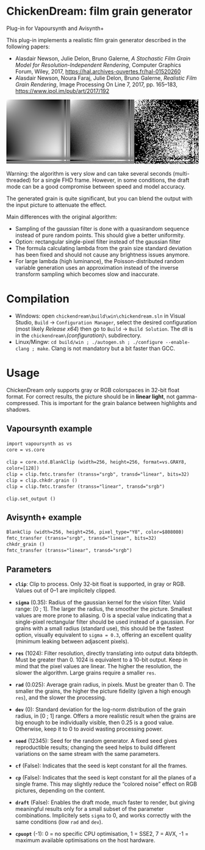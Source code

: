 ﻿ChickenDream: film grain generator
==================================

Plug-in for Vapoursynth and Avisynth+

This plug-in implements a realistic film grain generator described in the following papers:
* Alasdair Newson, Julie Delon, Bruno Galerne, *A Stochastic Film Grain Model for Resolution-Independent Rendering*, Computer Graphics Forum, Wiley, 2017, https://hal.archives-ouvertes.fr/hal-01520260
* Alasdair Newson, Noura Faraj, Julie Delon, Bruno Galerne, *Realistic Film Grain Rendering*, Image Processing On Line 7, 2017, pp. 165–183, https://www.ipol.im/pub/art/2017/192

![Example: original / with mild grain / with insanely huge grain](doc/grain.png "Example: original / with mild grain / with insanely huge grain")

Warning: the algorithm is very slow and can take several seconds (multi-threaded) for a single FHD frame. However, in some conditions, the draft mode can be a good compromise between speed and model accuracy.

The generated grain is quite significant, but you can blend the output with the input picture to attenuate the effect.

Main differences with the original algorithm:
* Sampling of the gaussian filter is done with a quasirandom sequence instead of pure random points. This should give a better uniformity.
* Option: rectangular single-pixel filter instead of the gaussian filter
* The formula calculating lambda from the grain size standard deviation has been fixed and should not cause any brightness issues anymore.
* For large lambda (high luminance), the Poisson-distributed random variable generation uses an approximation instead of the inverse transform sampling which becomes slow and inaccurate.

# Compilation

* Windows: open `chickendream\build\win\chickendream.sln` in Visual Studio, `Build` -> `Configuration Manager`, select the desired configuration (most likely *Release x64*) then go to `Build` -> `Build Solution`. The dll is in the `chickendream\`*(configuration)*`\` subdirectory.
* Linux/Mingw: `cd build/win ; ./autogen.sh ; ./configure --enable-clang ; make`. Clang is not mandatory but a bit faster than GCC.

# Usage

ChickenDream only supports gray or RGB colorspaces in 32-bit float format. For correct results, the picture should be in **linear light**, not gamma-compressed. This is important for the grain balance between highlights and shadows.

## Vapoursynth example

```
import vapoursynth as vs
core = vs.core

clip = core.std.BlankClip (width=256, height=256, format=vs.GRAY8, color=[128])
clip = clip.fmtc.transfer (transs="srgb", transd="linear", bits=32)
clip = clip.chkdr.grain ()
clip = clip.fmtc.transfer (transs="linear", transd="srgb")

clip.set_output ()
```

## Avisynth+ example

```
BlankClip (width=256, height=256, pixel_type="Y8", color=$808080)
fmtc_transfer (transs="srgb", transd="linear", bits=32)
chkdr_grain ()
fmtc_transfer (transs="linear", transd="srgb")
```

## Parameters

* **`clip`**: Clip to process. Only 32-bit float is supported, in gray or RGB. Values out of 0–1 are implicitely clipped.

* **`sigma`** (0.35): Radius of the gaussian kernel for the vision filter. Valid range: [0 ; 1]. The larger the radius, the smoother the picture. Smallest values are more prone to aliasing. 0 is a special value indicating that a single-pixel rectangular filter should be used instead of a gaussian. For grains with a small radius (standard use), this should be the fastest option, visually equivalent to `sigma = 0.3`, offering an excellent quality (minimum leaking between adjascent pixels).

* **`res`** (1024): Filter resolution, directly translating into output data bitdepth. Must be greater than 0. 1024 is equivalent to a 10-bit output. Keep in mind that the pixel values are linear. The higher the resolution, the slower the algorithm. Large grains require a smaller `res`.

* **`rad`** (0.025): Average grain radius, in pixels. Must be greater than 0. The smaller the grains, the higher the picture fidelity (given a high enough `res`), and the slower the processing.

* **`dev`** (0): Standard deviation for the log-norm distribution of the grain radius, in [0 ; 1] range. Offers a more realistic result when the grains are big enough to be individually visible, then 0.25 is a good value. Otherwise, keep it to 0 to avoid wasting processing power.

* **`seed`** (12345): Seed for the random generator. A fixed seed gives reproductible results; changing the seed helps to build different variations on the same stream with the same parameters.

* **`cf`** (False): Indicates that the seed is kept constant for all the frames.

* **`cp`** (False): Indicates that the seed is kept constant for all the planes of a single frame. This may slightly reduce the “colored noise” effect on RGB pictures, depending on the content.

* **`draft`** (False): Enables the draft mode, much faster to render, but giving meaningful results only for a small subset of the parameter combinations. Implicitely sets `sigma` to 0, and works correctly with the same conditions (low `rad` and `dev`).

* **`cpuopt`** (-1): 0 = no specific CPU optimisation, 1 = SSE2, 7 = AVX, -1 = maximum available optimisations on the host hardware.
